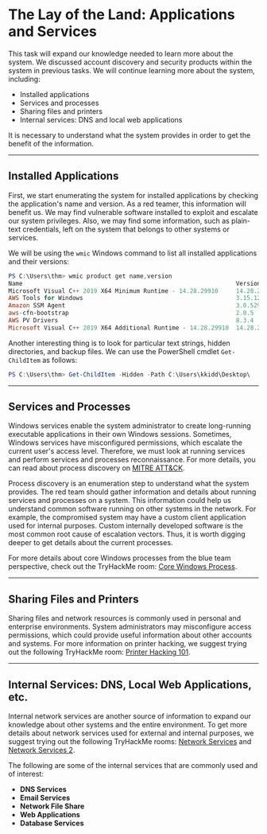 # The Lay of the Land: Applications and Services

This task will expand our knowledge needed to learn more about the system. We discussed account discovery and security products within the system in previous tasks. We will continue learning more about the system, including:

- Installed applications
- Services and processes
- Sharing files and printers
- Internal services: DNS and local web applications

It is necessary to understand what the system provides in order to get the benefit of the information.

---

## Installed Applications

First, we start enumerating the system for installed applications by checking the application's name and version. As a red teamer, this information will benefit us. We may find vulnerable software installed to exploit and escalate our system privileges. Also, we may find some information, such as plain-text credentials, left on the system that belongs to other systems or services.

We will be using the `wmic` Windows command to list all installed applications and their versions:

```powershell
PS C:\Users\thm> wmic product get name,version
Name                                                            Version
Microsoft Visual C++ 2019 X64 Minimum Runtime - 14.28.29910     14.28.29910
AWS Tools for Windows                                           3.15.1248
Amazon SSM Agent                                                3.0.529.0
aws-cfn-bootstrap                                               2.0.5
AWS PV Drivers                                                  8.3.4
Microsoft Visual C++ 2019 X64 Additional Runtime - 14.28.29910  14.28.29910
```

Another interesting thing is to look for particular text strings, hidden directories, and backup files. We can use the PowerShell cmdlet `Get-ChildItem` as follows:

```powershell
PS C:\Users\thm> Get-ChildItem -Hidden -Path C:\Users\kkidd\Desktop\
```

---

## Services and Processes

Windows services enable the system administrator to create long-running executable applications in their own Windows sessions. Sometimes, Windows services have misconfigured permissions, which escalate the current user's access level. Therefore, we must look at running services and perform services and processes reconnaissance. For more details, you can read about process discovery on [MITRE ATT&CK](https://attack.mitre.org/).

Process discovery is an enumeration step to understand what the system provides. The red team should gather information and details about running services and processes on a system. This information could help us understand common software running on other systems in the network. For example, the compromised system may have a custom client application used for internal purposes. Custom internally developed software is the most common root cause of escalation vectors. Thus, it is worth digging deeper to get details about the current processes.

For more details about core Windows processes from the blue team perspective, check out the TryHackMe room: [Core Windows Process](https://tryhackme.com/room/corewindowsprocess).

---

## Sharing Files and Printers

Sharing files and network resources is commonly used in personal and enterprise environments. System administrators may misconfigure access permissions, which could provide useful information about other accounts and systems. For more information on printer hacking, we suggest trying out the following TryHackMe room: [Printer Hacking 101](https://tryhackme.com/room/printerhacking101).

---

## Internal Services: DNS, Local Web Applications, etc.

Internal network services are another source of information to expand our knowledge about other systems and the entire environment. To get more details about network services used for external and internal purposes, we suggest trying out the following TryHackMe rooms: [Network Services](https://tryhackme.com/room/networkservices) and [Network Services 2](https://tryhackme.com/room/networkservices2).

The following are some of the internal services that are commonly used and of interest:

- **DNS Services**
- **Email Services**
- **Network File Share**
- **Web Applications**
- **Database Services**
